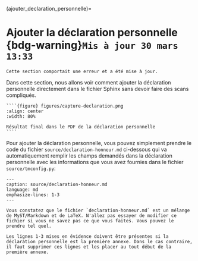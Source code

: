 (ajouter_declaration_personnelle)=

# Ajouter la déclaration personnelle {bdg-warning}`Mis à jour 30 mars 13:33`

```{warning} 
Cette section comportait une erreur et a été mise à jour.
```

Dans cette section, nous allons voir comment ajouter la déclaration personnelle
directement dans le fichier Sphinx sans devoir faire des scans compliqués.

`````{only} html
````{figure} figures/capture-declaration.png
:align: center
:width: 80%

Résultat final dans le PDF de la déclaration personnelle
````
`````

Pour ajouter la déclaration personnelle, vous pouvez simplement prendre le code
du fichier `source/declaration-honneur.md` ci-dessous qui va automatiquement
remplir les champs demandés dans la déclaration personnelle avec les
informations que vous avez fournies dans le fichier `source/tmconfig.py`:

````{literalinclude} declaration-honneur.md
---
caption: source/declaration-honneur.md
language: md
emphasize-lines: 1-3
---
````

```{note}
Vous constatez que le fichier `declaration-honneur.md` est un mélange de MyST/Markdown et de LaTeX. N'allez pas essayer de modifier ce fichier si vous ne savez pas ce que vous faites. Vous pouvez le prendre tel quel.
```


```{attention}
Les lignes 1-3 mises en évidence doivent être présentes si la déclaration personnelle est la première annexe. Dans le cas contraire, il faut supprimer ces lignes et les placer au tout début de la première annexe.
```

